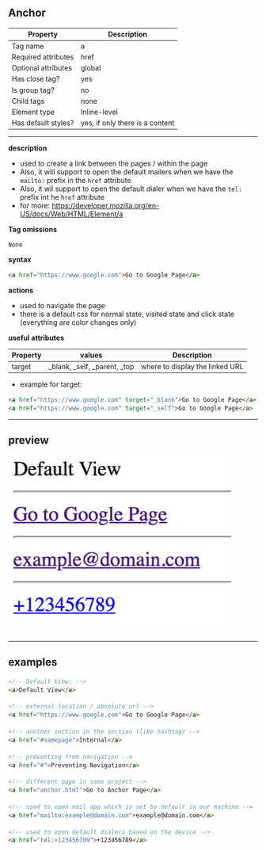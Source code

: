 ## Anchor

| Property            | Description                     |
| ------------------- | ------------------------------- |
| Tag name            | a                               |
| Required attributes | href                            |
| Optional attributes | global                          |
| Has close tag?      | yes                             |
| Is group tag?       | no                              |
| Child tags          | none                            |
| Element type        | Inline-level                    |
| Has default styles? | yes, if only there is a content |

---

**description**

- used to create a link between the pages / within the page
- Also, it will support to open the default mailers when we have the `mailto:` prefix in the `href` attribute
- Also, it wil support to open the default dialer when we have the `tel:` prefix int he `href` attribute
- for more: https://developer.mozilla.org/en-US/docs/Web/HTML/Element/a

**Tag omissions**

```
None
```

**syntax**

```html
<a href="https://www.google.com">Go to Google Page</a>
```

**actions**

- used to navigate the page
- there is a default css for normal state, visited state and click state (everything are color changes only)

**useful attributes**

| Property | values                           | Description                     |
| -------- | -------------------------------- | ------------------------------- |
| target   | \_blank, \_self, \_parent, \_top | where to display the linked URL |

- example for target:

```html
<a href="https://www.google.com" target="_blank">Go to Google Page</a>
<a href="https://www.google.com" target="_self">Go to Google Page</a>
```

---

## preview

<img src="./preview/anchor.png" width="450px"/>

---

## examples

```html
<!-- Default View: -->
<a>Default View</a>

<!-- external location / absolute url -->
<a href="https://www.google.com">Go to Google Page</a>

<!-- another section in the section (like hashtag) -->
<a href="#samepage">Internal</a>

<!-- preventing from navigation -->
<a href="#">Preventing Navigation</a>

<!-- different page in same project -->
<a href="anchor.html">Go to Anchor Page</a>

<!-- used to open mail app which is set by default in our machine -->
<a href="mailto:example@domain.com">example@domain.com</a>

<!-- used to open default dialers based on the device -->
<a href="tel:+123456789">+123456789</a>
```
